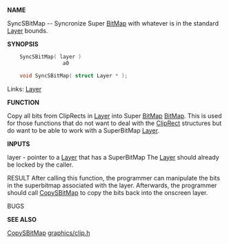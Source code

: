 
**NAME**

SyncSBitMap --   Syncronize Super [BitMap](_00A6.md) with whatever is
in the standard [Layer](_00A1.md) bounds.

**SYNOPSIS**

```c
    SyncSBitMap( layer )
                  a0

    void SyncSBitMap( struct Layer * );

```
Links: [Layer](_00A1.md) 

**FUNCTION**

Copy all bits from ClipRects in [Layer](_00A1.md) into Super [BitMap](_00A6.md)
[BitMap](_00A6.md).  This is used for those functions that do not
want to deal with the [ClipRect](_00A1.md) structures but do want
to be able to work with a SuperBitMap [Layer](_00A1.md).

**INPUTS**

layer - pointer to a [Layer](_00A1.md) that has a SuperBitMap
The [Layer](_00A1.md) should already be locked by the caller.

RESULT
After calling this function, the programmer can manipulate
the bits in the superbitmap associated with the layer.
Afterwards, the programmer should call [CopySBitMap](CopySBitMap.md) to
copy the bits back into the onscreen layer.

BUGS

**SEE ALSO**

[CopySBitMap](CopySBitMap.md) [graphics/clip.h](_00A1.md)
